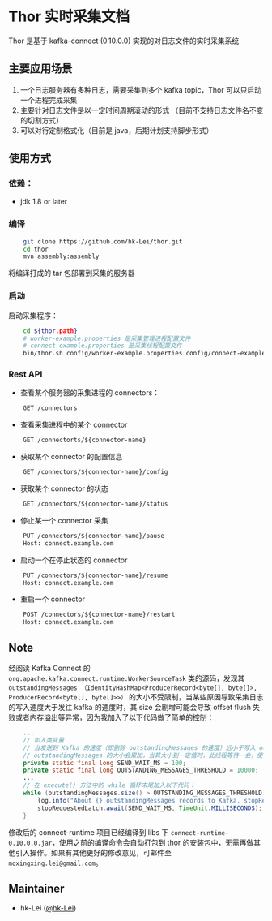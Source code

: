 # Thor 实时采集文档

Thor 是基于 kafka-connect (0.10.0.0) 实现的对日志文件的实时采集系统

## 主要应用场景

1. 一个日志服务器有多种日志，需要采集到多个 kafka topic，Thor 可以只启动一个进程完成采集
2. 主要针对日志文件是以一定时间周期滚动的形式 （目前不支持日志文件名不变的切割方式）
3. 可以对行定制格式化（目前是 java，后期计划支持脚步形式）

## 使用方式

### 依赖：

+ jdk 1.8 or later

### 编译

```bash
    git clone https://github.com/hk-Lei/thor.git
    cd thor
    mvn assembly:assembly
```

将编译打成的 tar 包部署到采集的服务器

### 启动

启动采集程序：

```bash
    cd ${thor.path}
    # worker-example.properties 是采集管理进程配置文件
    # connect-example.properties 是采集线程配置文件
    bin/thor.sh config/worker-example.properties config/connect-example.properties &
```
    
### Rest API

+ 查看某个服务器的采集进程的 connectors：
```rest
    GET /connectors
```
+ 查看采集进程中的某个 connector
```rest
    GET /connectorts/${connector-name}
```
+ 获取某个 connector 的配置信息
```rest
    GET /connectors/${connector-name}/config
```
+ 获取某个 connector 的状态
```rest
    GET /connectors/${connector-name}/status
```
+ 停止某一个 connector 采集
```rest
    PUT /connectors/${connector-name}/pause
    Host: connect.example.com
```
+ 启动一个在停止状态的 connector
```rest
    PUT /connectors/${connector-name}/resume
    Host: connect.example.com
```
+ 重启一个 connector 
```rest
    POST /connectors/${connector-name}/restart
    Host: connect.example.com
```

## Note

经阅读 Kafka Connect 的 `org.apache.kafka.connect.runtime.WorkerSourceTask` 类的源码，发现其 `outstandingMessages （IdentityHashMap<ProducerRecord<byte[], byte[]>, ProducerRecord<byte[], byte[]>>）` 的大小不受限制，当某些原因导致采集日志的写入速度大于发往 kafka 的速度时，其 size 会剧增可能会导致 offset flush 失败或者内存溢出等异常，因为我加入了以下代码做了简单的控制：

```java
    ...
    // 加入类变量
    // 当发送到 Kafka 的速度（即删除 outstandingMessages 的速度）远小于写入 outstandingMessages 速度时，
    // outstandingMessages 的大小会累加，当其大小到一定值时，此线程等待一会，使 outstandingMessages 被删除一些
    private static final long SEND_WAIT_MS = 100;
    private static final long OUTSTANDING_MESSAGES_THRESHOLD = 10000;
    ...
    // 在 execute() 方法中的 while 循环末尾加入以下代码：
    while (outstandingMessages.size() > OUTSTANDING_MESSAGES_THRESHOLD) {
        log.info("About {} outstandingMessages records to Kafka, stopRequestedLatch.await({}ms)", outstandingMessages.size(), SEND_WAIT_MS);
        stopRequestedLatch.await(SEND_WAIT_MS, TimeUnit.MILLISECONDS);
    }
```

修改后的 connect-runtime 项目已经编译到 libs 下 `connect-runtime-0.10.0.0.jar`，使用之前的编译命令会自动打包到 thor 的安装包中，无需再做其他引入操作。如果有其他更好的修改意见，可邮件至 `moxingxing.lei@gmail.com`。 

## Maintainer

* hk-Lei ([@hk-Lei](moxingxing.lei@gmail.com))